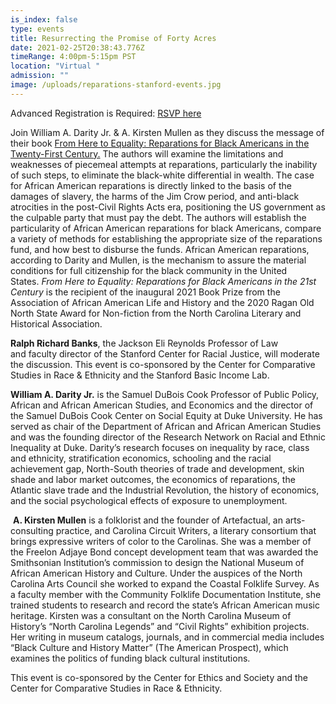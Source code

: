 ```yaml
---
is_index: false
type: events
title: Resurrecting the Promise of Forty Acres
date: 2021-02-25T20:38:43.776Z
timeRange: 4:00pm-5:15pm PST
location: "Virtual "
admission: ""
image: /uploads/reparations-stanford-events.jpg
---
```

Advanced Registration is Required: [RSVP here](https://stanford.zoom.us/webinar/register/WN_bRwon0UzTROz7jk2gple-g)

Join William A. Darity Jr. & A. Kirsten Mullen as they discuss the message of their book [From Here to Equality: Reparations for Black Americans in the Twenty-First Century.](https://uncpress.org/book/9781469654973/from-here-to-equality/) The authors will examine the limitations and weaknesses of piecemeal attempts at reparations, particularly the inability of such steps, to eliminate the black-white differential in wealth. The case for African American reparations is directly linked to the basis of the damages of slavery, the harms of the Jim Crow period, and anti-black atrocities in the post-Civil Rights Acts era, positioning the US government as the culpable party that must pay the debt. The authors will establish the particularity of African American reparations for black Americans, compare a variety of methods for establishing the appropriate size of the reparations fund, and how best to disburse the funds. African American reparations, according to Darity and Mullen, is the mechanism to assure the material conditions for full citizenship for the black community in the United States. *From Here to Equality: Reparations for Black Americans in the 21st Century* is the recipient of the inaugural 2021 Book Prize from the Association of African American Life and History and the 2020 Ragan Old North State Award for Non-fiction from the North Carolina Literary and Historical Association.

**Ralph Richard Banks**, the Jackson Eli Reynolds Professor of Law and faculty director of the Stanford Center for Racial Justice, will moderate the discussion. This event is co-sponsored by the Center for Comparative Studies in Race & Ethnicity and the Stanford Basic Income Lab.

**William A. Darity Jr.** is the Samuel DuBois Cook Professor of Public Policy, African and African American Studies, and Economics and the director of the Samuel DuBois Cook Center on Social Equity at Duke University. He has served as chair of the Department of African and African American Studies and was the founding director of the Research Network on Racial and Ethnic Inequality at Duke. Darity’s research focuses on inequality by race, class and ethnicity, stratification economics, schooling and the racial achievement gap, North-South theories of trade and development, skin shade and labor market outcomes, the economics of reparations, the Atlantic slave trade and the Industrial Revolution, the history of economics, and the social psychological effects of exposure to unemployment.

 **A. Kirsten Mullen** is a folklorist and the founder of Artefactual, an arts-consulting practice, and Carolina Circuit Writers, a literary consortium that brings expressive writers of color to the Carolinas. She was a member of the Freelon Adjaye Bond concept development team that was awarded the Smithsonian Institution’s commission to design the National Museum of African American History and Culture. Under the auspices of the North Carolina Arts Council she worked to expand the Coastal Folklife Survey. As a faculty member with the Community Folklife Documentation Institute, she trained students to research and record the state’s African American music heritage. Kirsten was a consultant on the North Carolina Museum of History’s “North Carolina Legends” and “Civil Rights” exhibition projects. Her writing in museum catalogs, journals, and in commercial media includes “Black Culture and History Matter” (The American Prospect), which examines the politics of funding black cultural institutions.

This event is co-sponsored by the Center for Ethics and Society and the Center for Comparative Studies in Race & Ethnicity.